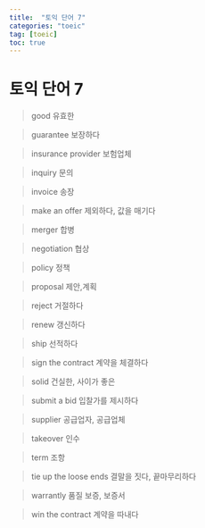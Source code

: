 ```yaml
---
title:  "토익 단어 7"
categories: "toeic"
tag: [toeic]
toc: true
---
```


# 토익 단어 7

> good
> 유효한

> guarantee
> 보장하다

> insurance provider
> 보험업체

> inquiry
> 문의

> invoice
> 송장

> make an offer
> 제외하다, 값을 매기다

> merger
> 합병

> negotiation
> 협상

> policy
> 정책

> proposal
> 제안,계획

> reject
> 거절하다

> renew
> 갱신하다

> ship
> 선적하다

> sign the contract
> 계약을 체결하다

> solid
> 건실한, 사이가 좋은

> submit a bid
> 입찰가를 제시하다

> supplier
> 공급업자, 공급업체

> takeover
> 인수

> term
> 조항

> tie up the loose ends
> 결말을 짓다, 끝마무리하다

> warrantly
> 품질 보증, 보증서

> win the contract
> 계약을 따내다



















































